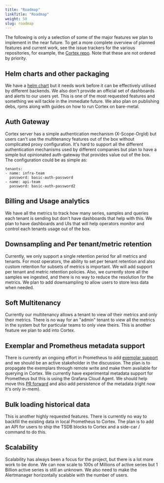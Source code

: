 ```yaml
---
title: "Roadmap"
linkTitle: "Roadmap"
weight: 50
slug: roadmap
---
```


The following is only a selection of some of the major features we plan to implement in the near future. To get a more complete overview of planned features and current work, see the issue trackers for the various repositories, for example, the [Cortex repo](https://github.com/cortexproject/cortex/issues). Note that these are not ordered by priority.

## Helm charts and other packaging

We have a [helm chart](https://github.com/cortexproject/cortex-helm-chart) but it needs work before it can be effectively utilised by different backends. We also don't provide an official set of dashboards and alerts to our users yet. This is one of the most requested features and something we will tackle in the immediate future. We also plan on publishing debs, rpms along with guides on how to run Cortex on bare-metal.

## Auth Gateway

Cortex server has a simple authentication mechanism (X-Scope-OrgId) but users can't use the multitenancy features out of the box without complicated proxy configuration. It's hard to support all the different authentication mechanisms used by different companies but plan to have a simple but opinionated auth-gateway that provides value out of the box. The configuration could be as simple as:

```
tenants:
- name: infra-team
  password: basic-auth-password
- name: api-team
  password: basic-auth-password2
```

## Billing and Usage analytics

We have all the metrics to track how many series, samples and queries each tenant is sending but don't have dashboards that help with this. We plan to have dashboards and UIs that will help operators monitor and control each tenants usage out of the box.

## Downsampling and Per tenant/metric retention

Currently, we only support a single retention period for all metrics and tenants. For most operators, the ability to set per tenant retention and also custom retention for subsets of metrics is important. We will add support per tenant and metric retention policies. Also, we currently store all the samples we ingested, and there is no way to reduce the resolution for the metrics. We plan to add downsampling to allow users to store less data when needed.

## Soft Multitenancy

Currently our multitenancy allows a tenant to view _all_ their metrics and only their metrics. There is no way for an "admin" tenant to view all the metrics in the system but for particular teams to only view theirs. This is another feature we plan to add into Cortex.

## Exemplar and Prometheus metadata support

There is currently an ongoing effort in Prometheus to add [exemplar support](https://docs.google.com/document/d/1ymZlc9yuTj8GvZyKz1r3KDRrhaOjZ1W1qZVW_5Gj7gA/edit) and we should be an active stakeholder in the discussion. The plan is to propagate the exemplars through remote write and make them available for querying in Cortex. We currently have experimental metadata support for Prometheus but this is using the Grafana Cloud Agent. We should help move this [PR forward](https://github.com/prometheus/prometheus/pull/6815) and also add persistence of the metadata (right now it's only in-mem).

## Bulk loading historical data

This is another highly requested features. There is currently no way to backfill the existing data in local Prometheus to Cortex. The plan is to add an API for users to ship the TSDB blocks to Cortex and a side-car / command to do this.

## Scalability

Scalability has always been a focus for the project, but there is a lot more work to be done. We can now scale to 100s of Millions of active series but 1 Billion active series is still an unknown. We also need to make the Alertmanager horizontally scalable with the number of users.
